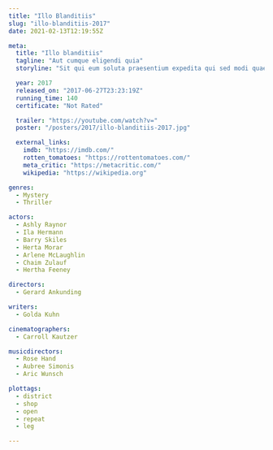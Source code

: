 ```yaml
---
title: "Illo Blanditiis"
slug: "illo-blanditiis-2017"
date: 2021-02-13T12:19:55Z

meta:
  title: "Illo blanditiis"
  tagline: "Aut cumque eligendi quia"
  storyline: "Sit qui eum soluta praesentium expedita qui sed modi quaerat velit ex adipisci in quasi enim cupiditate rerum et dolorum incidunt exercitationem perspiciatis quos non quo autem voluptatem ipsa et"

  year: 2017
  released_on: "2017-06-27T23:23:19Z"
  running_time: 140
  certificate: "Not Rated"

  trailer: "https://youtube.com/watch?v="
  poster: "/posters/2017/illo-blanditiis-2017.jpg"

  external_links:
    imdb: "https://imdb.com/"
    rotten_tomatoes: "https://rottentomatoes.com/"
    meta_critic: "https://metacritic.com/"
    wikipedia: "https://wikipedia.org"

genres:
  - Mystery
  - Thriller

actors:
  - Ashly Raynor
  - Ila Hermann
  - Barry Skiles
  - Herta Morar
  - Arlene McLaughlin
  - Chaim Zulauf
  - Hertha Feeney

directors:
  - Gerard Ankunding

writers:
  - Golda Kuhn

cinematographers:
  - Carroll Kautzer

musicdirectors:
  - Rose Hand
  - Aubree Simonis
  - Aric Wunsch

plottags:
  - district
  - shop
  - open
  - repeat
  - leg

---
```



